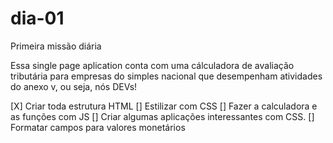 # dia-01
Primeira missão diária

Essa single page aplication conta com uma cálculadora de avaliação tributária para empresas do simples nacional que desempenham atividades do anexo v, ou seja, nós DEVs!

[X] Criar toda estrutura HTML
[] Estilizar com CSS
[] Fazer a calculadora e as funções com JS
[] Criar algumas aplicações interessantes com CSS.
[] Formatar campos para valores monetários

